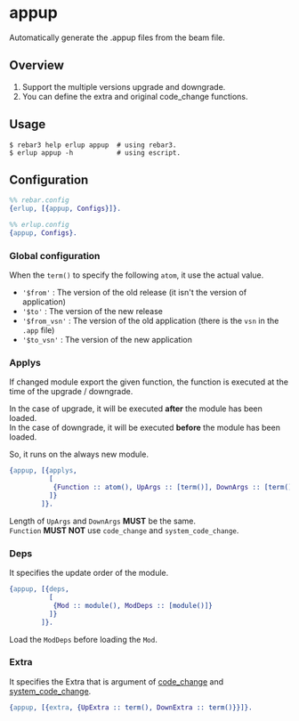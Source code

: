appup
==========
Automatically generate the .appup files from the beam file.

## Overview

1. Support the multiple versions upgrade and downgrade.
2. You can define the extra and original code_change functions.

## Usage

```
$ rebar3 help erlup appup  # using rebar3.
$ erlup appup -h           # using escript.
```

## Configuration

```erlang
%% rebar.config
{erlup, [{appup, Configs}]}.

%% erlup.config
{appup, Configs}.
```

### Global configuration

When the `term()` to specify the following `atom`, it use the actual value.

- `'$from'`     : The version of the old release (it isn't the version of application)
- `'$to'`       : The version of the new release
- `'$from_vsn'` : The version of the old application (there is the `vsn` in the `.app` file)
- `'$to_vsn'`   : The version of the new application

### Applys

If changed module export the given function, the function is executed at the time of the upgrade / downgrade.

In the case of upgrade, it will be executed **after** the module has been loaded.  
In the case of downgrade, it will be executed **before** the module has been loaded.

So, it runs on the always new module.

```erlang
{appup, [{applys,
          [
           {Function :: atom(), UpArgs :: [term()], DownArgs :: [term()]}
          ]}
        ]}.
```

Length of `UpArgs` and `DownArgs` **MUST** be the same.  
`Function` **MUST NOT** use `code_change` and `system_code_change`.

### Deps

It specifies the update order of the module.

```erlang
{appup, [{deps,
          [
           {Mod :: module(), ModDeps :: [module()]}
          ]}
        ]}.
```

Load the `ModDeps` before loading the `Mod`.

### Extra

It specifies the Extra that is argument of [code_change](http://erlang.org/doc/man/gen_server.html#Module:code_change-3) and
 [system_code_change](http://erlang.org/doc/man/sys.html#Mod:system_code_change-4).

```erlang
{appup, [{extra, {UpExtra :: term(), DownExtra :: term()}}]}.
```
